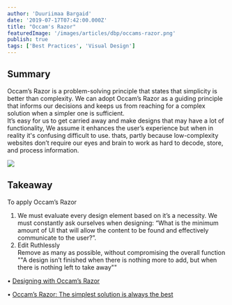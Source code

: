 ```yaml
---
author: 'Duuriimaa Bargaid'
date: '2019-07-17T07:42:00.000Z'
title: "Occam's Razor"
featuredImage: '/images/articles/dbp/occams-razor.png'
publish: true
tags: ['Best Practices', 'Visual Design']
---
```


## Summary

Occam’s Razor is a problem-solving principle that states that simplicity is better than complexity. We can adopt Occam’s Razor as a guiding principle that informs our decisions and keeps us from reaching for a complex solution when a simpler one is sufficient.  
It’s easy for us to get carried away and make designs that may have a lot of functionality, We assume it enhances the user’s experience but when in reality it's confusing difficult to use. thats, partly because low-complexity websites don’t require our eyes and brain to work as hard to decode, store, and process information.

![](/images/articles/dbp/1563374310297webupload_02214672.png)

## Takeaway

To apply Occam’s Razor

1.  We must evaluate every design element based on it’s a necessity. We must constantly ask ourselves when designing: “What is the minimum amount of UI that will allow the content to be found and effectively communicate to the user?”.
2.  Edit Ruthlessly  
    Remove as many as possible, without compromising the overall function ""A design isn’t finished when there is nothing more to add, but when there is nothing left to take away""

• [Designing with Occam’s Razor](https://medium.com/@jonyablonski/designing-with-occams-razor-3692df2f3c7f)

• [Occam’s Razor: The simplest solution is always the best](https://www.interaction-design.org/literature/article/occam-s-razor-the-simplest-solution-is-always-the-best)
